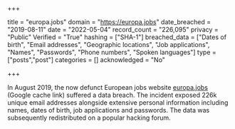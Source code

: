+++

title = "europa.jobs"
domain = "https://europa.jobs"
date_breached = "2019-08-11"
date = "2022-05-04"
record_count = "226,095"
privacy = "Public"
Verified = "True"
hashing = ["SHA-1"]
breached_data = ["Dates of birth", "Email addresses", "Geographic locations", "Job applications", "Names", "Passwords", "Phone numbers", "Spoken languages"]
type = ["posts","post"]
categories = []
acknowledged = "No"


+++


In August 2019, the now defunct European jobs website <a href="https://webcache.googleusercontent.com/search?q=cache:Qk_zaGEqx70J:https://en.europa.jobs/+&cd=1&hl=en&ct=clnk&gl=au" target="_blank" rel="noopener">europa.jobs</a> (Google cache link) suffered a data breach. The incident exposed 226k unique email addresses alongside extensive personal information including names, dates of birth, job applications and passwords. The data was subsequently redistributed on a popular hacking forum.


